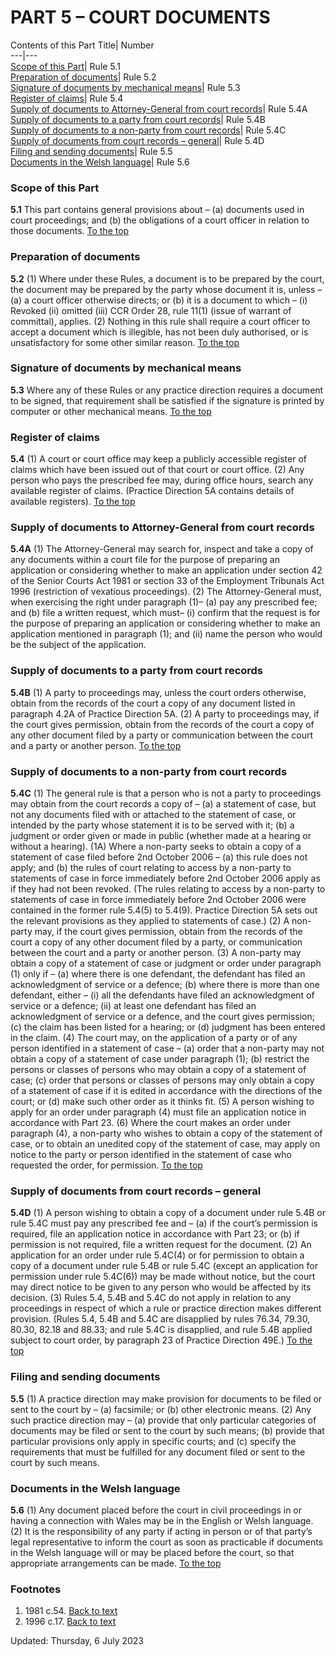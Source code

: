 # PART 5 – COURT DOCUMENTS
Contents of this Part
Title| Number  
---|---  
[Scope of this Part](https://www.justice.gov.uk/courts/procedure-rules/civil/rules/part05#scope)| Rule 5.1  
[Preparation of documents](https://www.justice.gov.uk/courts/procedure-rules/civil/rules/part05#5.2)| Rule 5.2  
[Signature of documents by mechanical means](https://www.justice.gov.uk/courts/procedure-rules/civil/rules/part05#5.3)| Rule 5.3  
[Register of claims](https://www.justice.gov.uk/courts/procedure-rules/civil/rules/part05#5.4)| Rule 5.4  
[Supply of documents to Attorney-General from court records](https://www.justice.gov.uk/courts/procedure-rules/civil/rules/part05#sup)| Rule 5.4A  
[Supply of documents to a party from court records](https://www.justice.gov.uk/courts/procedure-rules/civil/rules/part05#5.4B)| Rule 5.4B  
[Supply of documents to a non-party from court records](https://www.justice.gov.uk/courts/procedure-rules/civil/rules/part05#5.4C)| Rule 5.4C  
[Supply of documents from court records – general](https://www.justice.gov.uk/courts/procedure-rules/civil/rules/part05#5.4D)| Rule 5.4D  
[Filing and sending documents](https://www.justice.gov.uk/courts/procedure-rules/civil/rules/part05#5.5)| Rule 5.5  
[Documents in the Welsh language](https://www.justice.gov.uk/courts/procedure-rules/civil/rules/part05#welsh)| Rule 5.6  
### Scope of this Part

**5.1** This part contains general provisions about – (a) documents used in court proceedings; and (b) the obligations of a court officer in relation to those documents.
[To the top](https://www.justice.gov.uk/courts/procedure-rules/civil/rules/part05#top)
### Preparation of documents

**5.2** (1) Where under these Rules, a document is to be prepared by the court, the document may be prepared by the party whose document it is, unless – (a) a court officer otherwise directs; or (b) it is a document to which – (i) Revoked (ii) omitted (iii) CCR Order 28, rule 11(1) (issue of warrant of committal), applies. (2) Nothing in this rule shall require a court officer to accept a document which is illegible, has not been duly authorised, or is unsatisfactory for some other similar reason.
[To the top](https://www.justice.gov.uk/courts/procedure-rules/civil/rules/part05#top)
### Signature of documents by mechanical means

**5.3** Where any of these Rules or any practice direction requires a document to be signed, that requirement shall be satisfied if the signature is printed by computer or other mechanical means.
[To the top](https://www.justice.gov.uk/courts/procedure-rules/civil/rules/part05#top)
### Register of claims

**5.4** (1) A court or court office may keep a publicly accessible register of claims which have been issued out of that court or court office. (2) Any person who pays the prescribed fee may, during office hours, search any available register of claims. (Practice Direction 5A contains details of available registers).
[To the top](https://www.justice.gov.uk/courts/procedure-rules/civil/rules/part05#top)
### Supply of documents to Attorney-General from court records

**5.4A**
(1) The Attorney-General may search for, inspect and take a copy of any documents within a court file for the purpose of preparing an application or considering whether to make an application under section 42 of the Senior Courts Act 1981 or section 33 of the Employment Tribunals Act 1996 (restriction of vexatious proceedings).
(2) The Attorney-General must, when exercising the right under paragraph (1)–
(a) pay any prescribed fee; and
(b) file a written request, which must–
(i) confirm that the request is for the purpose of preparing an application or considering whether to make an application mentioned in paragraph (1); and
(ii) name the person who would be the subject of the application.
### Supply of documents to a party from court records

**5.4B** (1) A party to proceedings may, unless the court orders otherwise, obtain from the records of the court a copy of any document listed in paragraph 4.2A of Practice Direction 5A. (2) A party to proceedings may, if the court gives permission, obtain from the records of the court a copy of any other document filed by a party or communication between the court and a party or another person.
[To the top](https://www.justice.gov.uk/courts/procedure-rules/civil/rules/part05#top)
### Supply of documents to a non-party from court records

**5.4C** (1) The general rule is that a person who is not a party to proceedings may obtain from the court records a copy of – (a) a statement of case, but not any documents filed with or attached to the statement of case, or intended by the party whose statement it is to be served with it; (b) a judgment or order given or made in public (whether made at a hearing or without a hearing). (1A) Where a non-party seeks to obtain a copy of a statement of case filed before 2nd October 2006 – (a) this rule does not apply; and (b) the rules of court relating to access by a non-party to statements of case in force immediately before 2nd October 2006 apply as if they had not been revoked. (The rules relating to access by a non-party to statements of case in force immediately before 2nd October 2006 were contained in the former rule 5.4(5) to 5.4(9). Practice Direction 5A sets out the relevant provisions as they applied to statements of case.) (2) A non-party may, if the court gives permission, obtain from the records of the court a copy of any other document filed by a party, or communication between the court and a party or another person. (3) A non-party may obtain a copy of a statement of case or judgment or order under paragraph (1) only if – (a) where there is one defendant, the defendant has filed an acknowledgment of service or a defence; (b) where there is more than one defendant, either – (i) all the defendants have filed an acknowledgment of service or a defence; (ii) at least one defendant has filed an acknowledgment of service or a defence, and the court gives permission; (c) the claim has been listed for a hearing; or (d) judgment has been entered in the claim. (4) The court may, on the application of a party or of any person identified in a statement of case – (a) order that a non-party may not obtain a copy of a statement of case under paragraph (1); (b) restrict the persons or classes of persons who may obtain a copy of a statement of case; (c) order that persons or classes of persons may only obtain a copy of a statement of case if it is edited in accordance with the directions of the court; or (d) make such other order as it thinks fit. (5) A person wishing to apply for an order under paragraph (4) must file an application notice in accordance with Part 23. (6) Where the court makes an order under paragraph (4), a non-party who wishes to obtain a copy of the statement of case, or to obtain an unedited copy of the statement of case, may apply on notice to the party or person identified in the statement of case who requested the order, for permission.
[To the top](https://www.justice.gov.uk/courts/procedure-rules/civil/rules/part05#top)
### Supply of documents from court records – general

**5.4D** (1) A person wishing to obtain a copy of a document under rule 5.4B or rule 5.4C must pay any prescribed fee and – (a) if the court’s permission is required, file an application notice in accordance with Part 23; or (b) if permission is not required, file a written request for the document. (2) An application for an order under rule 5.4C(4) or for permission to obtain a copy of a document under rule 5.4B or rule 5.4C (except an application for permission under rule 5.4C(6)) may be made without notice, but the court may direct notice to be given to any person who would be affected by its decision. (3) Rules 5.4, 5.4B and 5.4C do not apply in relation to any proceedings in respect of which a rule or practice direction makes different provision.
(Rules 5.4, 5.4B and 5.4C are disapplied by rules 76.34, 79.30, 80.30, 82.18 and 88.33; and rule 5.4C is disapplied, and rule 5.4B applied subject to court order, by paragraph 23 of Practice Direction 49E.)
[To the top](https://www.justice.gov.uk/courts/procedure-rules/civil/rules/part05#top)
### Filing and sending documents

**5.5** (1) A practice direction may make provision for documents to be filed or sent to the court by – (a) facsimile; or (b) other electronic means. (2) Any such practice direction may – (a) provide that only particular categories of documents may be filed or sent to the court by such means; (b) provide that particular provisions only apply in specific courts; and (c) specify the requirements that must be fulfilled for any document filed or sent to the court by such means.
### Documents in the Welsh language

**5.6**
(1) Any document placed before the court in civil proceedings in or having a connection with Wales may be in the English or Welsh language.
(2) It is the responsibility of any party if acting in person or of that party’s legal representative to inform the court as soon as practicable if documents in the Welsh language will or may be placed before the court, so that appropriate arrangements can be made.
[To the top](https://www.justice.gov.uk/courts/procedure-rules/civil/rules/part05#top)
### Footnotes
  1. 1981 c.54. [Back to text](https://www.justice.gov.uk/courts/procedure-rules/civil/rules/part05#text1)
  2. 1996 c.17. [Back to text](https://www.justice.gov.uk/courts/procedure-rules/civil/rules/part05#text2)


Updated: Thursday, 6 July 2023
